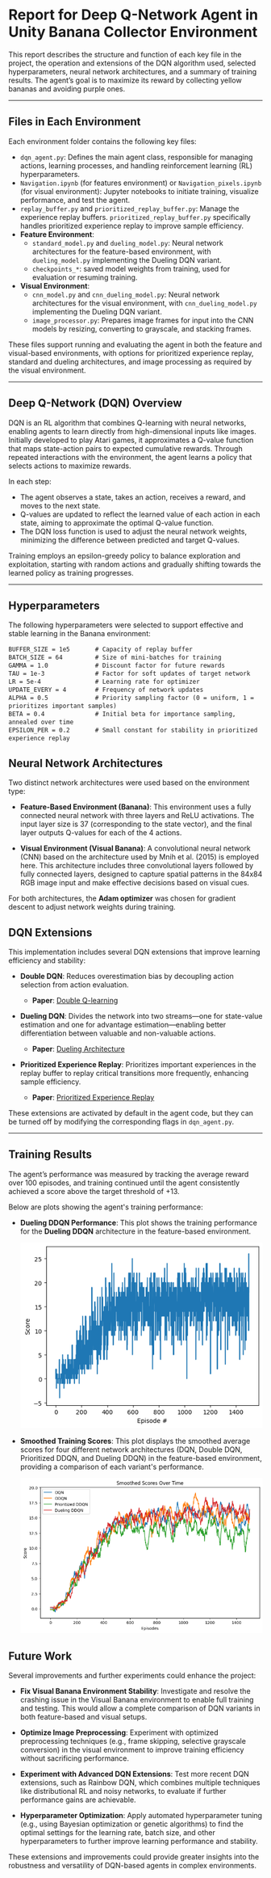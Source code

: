 # Report for Deep Q-Network Agent in Unity Banana Collector Environment

This report describes the structure and function of each key file in the project, the operation and extensions of the DQN algorithm used, selected hyperparameters, neural network architectures, and a summary of training results. The agent’s goal is to maximize its reward by collecting yellow bananas and avoiding purple ones.

---

## Files in Each Environment

Each environment folder contains the following key files:

- `dqn_agent.py`: Defines the main agent class, responsible for managing actions, learning processes, and handling reinforcement learning (RL) hyperparameters.
- `Navigation.ipynb` (for features environment) or `Navigation_pixels.ipynb` (for visual environment): Jupyter notebooks to initiate training, visualize performance, and test the agent.
- `replay_buffer.py` and `prioritized_replay_buffer.py`: Manage the experience replay buffers. `prioritized_replay_buffer.py` specifically handles prioritized experience replay to improve sample efficiency.
- **Feature Environment**:
  - `standard_model.py` and `dueling_model.py`: Neural network architectures for the feature-based environment, with `dueling_model.py` implementing the Dueling DQN variant.
  - `checkpoints_*`: saved model weights from training, used for evaluation or resuming training.
- **Visual Environment**:
  - `cnn_model.py` and `cnn_dueling_model.py`: Neural network architectures for the visual environment, with `cnn_dueling_model.py` implementing the Dueling DQN variant.
  - `image_processor.py`: Prepares image frames for input into the CNN models by resizing, converting to grayscale, and stacking frames.

These files support running and evaluating the agent in both the feature and visual-based environments, with options for prioritized experience replay, standard and dueling architectures, and image processing as required by the visual environment.

---

## Deep Q-Network (DQN) Overview

DQN is an RL algorithm that combines Q-learning with neural networks, enabling agents to learn directly from high-dimensional inputs like images. Initially developed to play Atari games, it approximates a Q-value function that maps state-action pairs to expected cumulative rewards. Through repeated interactions with the environment, the agent learns a policy that selects actions to maximize rewards.

In each step:

- The agent observes a state, takes an action, receives a reward, and moves to the next state.
- Q-values are updated to reflect the learned value of each action in each state, aiming to approximate the optimal Q-value function.
- The DQN loss function is used to adjust the neural network weights, minimizing the difference between predicted and target Q-values.

Training employs an epsilon-greedy policy to balance exploration and exploitation, starting with random actions and gradually shifting towards the learned policy as training progresses.

---

## Hyperparameters

The following hyperparameters were selected to support effective and stable learning in the Banana environment:

```plaintext
BUFFER_SIZE = 1e5       # Capacity of replay buffer
BATCH_SIZE = 64         # Size of mini-batches for training
GAMMA = 1.0             # Discount factor for future rewards
TAU = 1e-3              # Factor for soft updates of target network
LR = 5e-4               # Learning rate for optimizer
UPDATE_EVERY = 4        # Frequency of network updates
ALPHA = 0.5             # Priority sampling factor (0 = uniform, 1 = prioritizes important samples)
BETA = 0.4              # Initial beta for importance sampling, annealed over time
EPSILON_PER = 0.2       # Small constant for stability in prioritized experience replay
```

## Neural Network Architectures

Two distinct network architectures were used based on the environment type:

- **Feature-Based Environment (Banana)**: This environment uses a fully connected neural network with three layers and ReLU activations. The input layer size is 37 (corresponding to the state vector), and the final layer outputs Q-values for each of the 4 actions.

- **Visual Environment (Visual Banana)**: A convolutional neural network (CNN) based on the architecture used by Mnih et al. (2015) is employed here. This architecture includes three convolutional layers followed by fully connected layers, designed to capture spatial patterns in the 84x84 RGB image input and make effective decisions based on visual cues.

For both architectures, the **Adam optimizer** was chosen for gradient descent to adjust network weights during training.

## DQN Extensions

This implementation includes several DQN extensions that improve learning efficiency and stability:

- **Double DQN**: Reduces overestimation bias by decoupling action selection from action evaluation.

  - **Paper**: [Double Q-learning](https://arxiv.org/pdf/1509.06461)

- **Dueling DQN**: Divides the network into two streams—one for state-value estimation and one for advantage estimation—enabling better differentiation between valuable and non-valuable actions.

  - **Paper**: [Dueling Architecture](https://arxiv.org/pdf/1511.06581)

- **Prioritized Experience Replay**: Prioritizes important experiences in the replay buffer to replay critical transitions more frequently, enhancing sample efficiency.
  - **Paper**: [Prioritized Experience Replay](https://arxiv.org/pdf/1511.05952)

These extensions are activated by default in the agent code, but they can be turned off by modifying the corresponding flags in `dqn_agent.py`.

---

## Training Results

The agent’s performance was measured by tracking the average reward over 100 episodes, and training continued until the agent consistently achieved a score above the target threshold of +13.

Below are plots showing the agent's training performance:

- **Dueling DDQN Performance**: This plot shows the training performance for the **Dueling DDQN** architecture in the feature-based environment.

  ![Dueling DDQN Performance](media/Dueling_DDQN_perfomance.png)

- **Smoothed Training Scores**: This plot displays the smoothed average scores for four different network architectures (DQN, Double DQN, Prioritized DDQN, and Dueling DDQN) in the feature-based environment, providing a comparison of each variant's performance.

  ![Smoothed Training Scores](media/smoothed_scores.png)

## Future Work

Several improvements and further experiments could enhance the project:

- **Fix Visual Banana Environment Stability**: Investigate and resolve the crashing issue in the Visual Banana environment to enable full training and testing. This would allow a complete comparison of DQN variants in both feature-based and visual setups.

- **Optimize Image Preprocessing**: Experiment with optimized preprocessing techniques (e.g., frame skipping, selective grayscale conversion) in the visual environment to improve training efficiency without sacrificing performance.

- **Experiment with Advanced DQN Extensions**: Test more recent DQN extensions, such as Rainbow DQN, which combines multiple techniques like distributional RL and noisy networks, to evaluate if further performance gains are achievable.

- **Hyperparameter Optimization**: Apply automated hyperparameter tuning (e.g., using Bayesian optimization or genetic algorithms) to find the optimal settings for the learning rate, batch size, and other hyperparameters to further improve learning performance and stability.

These extensions and improvements could provide greater insights into the robustness and versatility of DQN-based agents in complex environments.

